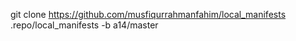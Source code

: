 git clone https://github.com/musfiqurrahmanfahim/local_manifests .repo/local_manifests -b a14/master

